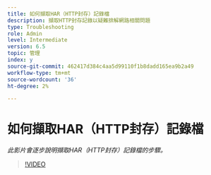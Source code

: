 ```yaml
---
title: 如何擷取HAR（HTTP封存）記錄檔
description: 擷取HTTP封存記錄以疑難排解網路相關問題
type: Troubleshooting
role: Admin
level: Intermediate
version: 6.5
topic: 管理
index: y
source-git-commit: 462417d384c4aa5d99110f1b8dadd165ea9b2a49
workflow-type: tm+mt
source-wordcount: '36'
ht-degree: 2%

---
```



# 如何擷取HAR（HTTP封存）記錄檔

*此影片會逐步說明擷取HAR（HTTP封存）記錄檔的步驟。*

>[!VIDEO](https://video.tv.adobe.com/v/335488?quality=9&learn=on)
